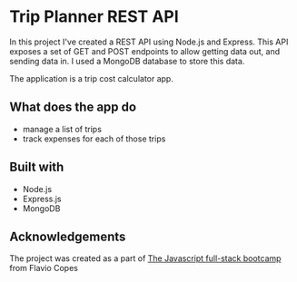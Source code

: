# Trip Planner REST API

In this project I've created a REST API using Node.js and Express.
This API exposes a set of GET and POST endpoints to allow getting data out, and sending data in.
I used a MongoDB database to store this data.

The application is a trip cost calculator app.

## What does the app do

- manage a list of trips
- track expenses for each of those trips

## Built with

- Node.js
- Express.js
- MongoDB

## Acknowledgements

The project was created as a part of [The Javascript full-stack bootcamp](https://thejsbootcamp.com/) from Flavio Copes
